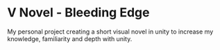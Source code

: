 # V Novel - Bleeding Edge

My personal project creating a short visual novel in unity to increase my knowledge, familiarity and depth with unity.

